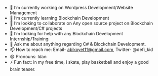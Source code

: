 

- 🔭 I’m currently working on Wordpress Development/Website Management
- 🌱 I’m currently learning Blockchain Development
- 👯 I’m looking to collaborate on Any open source project on Blockchain Development/C# projects
- 🤔 I’m looking for help with any Blockchain Development Internship/Training
- 💬 Ask me about anything regarding C# & Blockchain Development.
- 📫 How to reach me: Email- abikoyet11@gmail.com, Twitter- @defi_kid 
- 😄 Pronouns: Idan
- ⚡ Fun fact: in my free time, i skate, play basketball and enjoy a good brain teaser.
